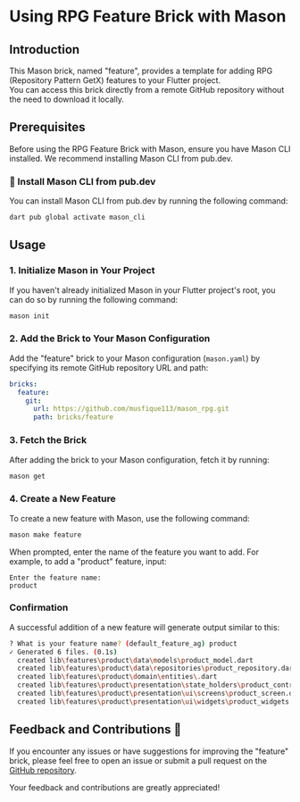 # Using RPG Feature Brick with Mason

## Introduction

This Mason brick, named "feature", provides a template for adding RPG (Repository Pattern GetX) features to your Flutter project.<br>You can access this brick directly from a remote GitHub repository without the need to download it locally.

## Prerequisites

Before using the RPG Feature Brick with Mason, ensure you have Mason CLI installed. We recommend installing Mason CLI from pub.dev.

### 🎯 Install Mason CLI from pub.dev

You can install Mason CLI from pub.dev by running the following command:

```bash
dart pub global activate mason_cli
```

## Usage

### 1. Initialize Mason in Your Project

If you haven't already initialized Mason in your Flutter project's root, you can do so by running the following command:

```bash
mason init
```

### 2. Add the Brick to Your Mason Configuration

Add the "feature" brick to your Mason configuration (`mason.yaml`) by specifying its remote GitHub repository URL and path:

```yaml
bricks:
  feature:
    git:
      url: https://github.com/musfique113/mason_rpg.git
      path: bricks/feature
```

### 3. Fetch the Brick

After adding the brick to your Mason configuration, fetch it by running:

```bash
mason get
```

### 4. Create a New Feature

To create a new feature with Mason, use the following command:

```bash
mason make feature
```

When prompted, enter the name of the feature you want to add. For example, to add a "product" feature, input:

```
Enter the feature name: 
product
```

### Confirmation

A successful addition of a new feature will generate output similar to this:

```bash
? What is your feature name? (default_feature_ag) product
✓ Generated 6 files. (0.1s)
  created lib\features\product\data\models\product_model.dart
  created lib\features\product\data\repositories\product_repository.dart
  created lib\features\product\domain\entities\.dart
  created lib\features\product\presentation\state_holders\product_controller.dart
  created lib\features\product\presentation\ui\screens\product_screen.dart
  created lib\features\product\presentation\ui\widgets\product_widgets.dart
```

## Feedback and Contributions 🙏

If you encounter any issues or have suggestions for improving the "feature" brick, please feel free to open an issue or submit a pull request on the [GitHub repository](https://github.com/musfique113/mason_rpg).

Your feedback and contributions are greatly appreciated!
